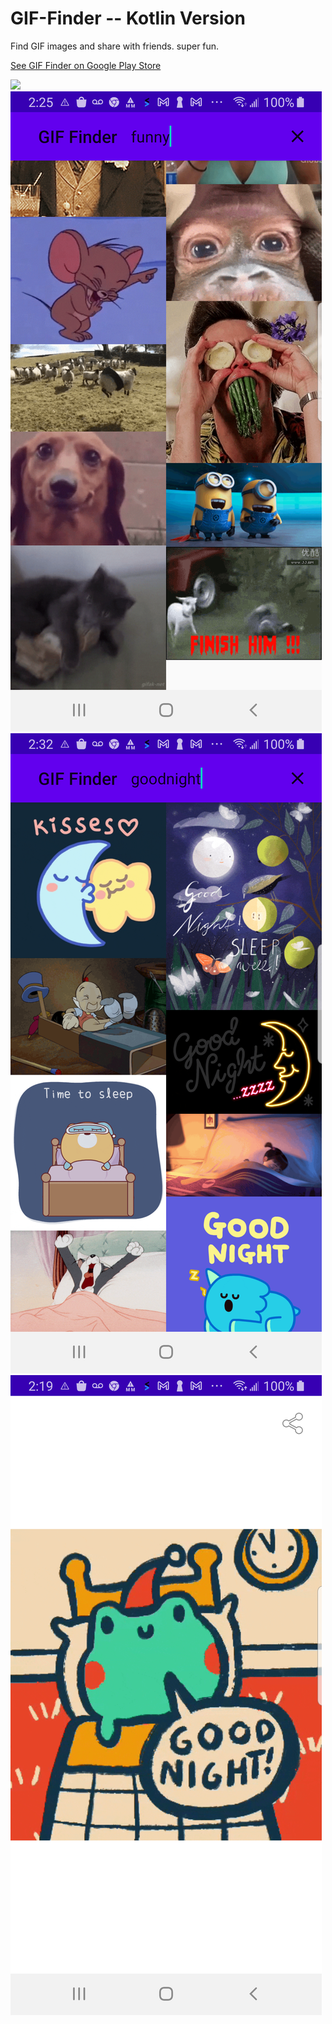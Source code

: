 # GIF-Finder -- Kotlin Version

Find GIF images and share with friends.  super fun.


[See GIF Finder on Google Play Store](https://play.google.com/store/apps/details?id=com.kk.android.fuzzy_waddle)


<img src="../../external/screenshot_main2.png"/>


<img src="../../external/screenshot_main4.png"/>


<img src="../../external/screenshot_main6.png"/>


<img src="../../external/screenshot_details2.png"/>
